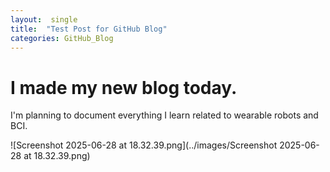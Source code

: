 ```yaml
---
layout:  single
title:  "Test Post for GitHub Blog"
categories: GitHub_Blog
---
```


# I made my new blog today.

I'm planning to document everything I learn related to wearable robots and BCI.

![Screenshot 2025-06-28 at 18.32.39.png](../images/Screenshot 2025-06-28 at 18.32.39.png)
